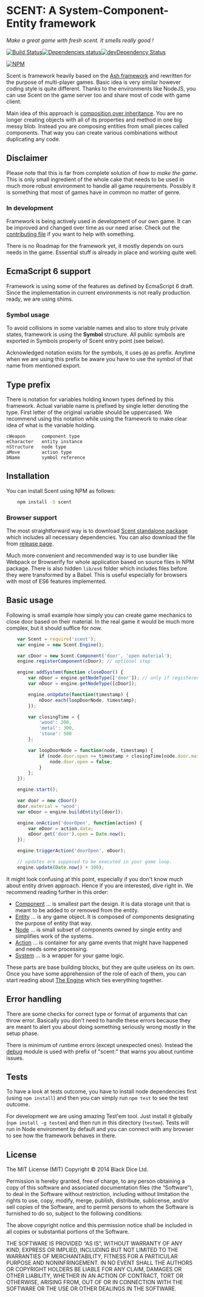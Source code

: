 # SCENT: A System-Component-Entity framework

*Make a great game with fresh scent. It smells really good !*

[![Build Status](https://travis-ci.org/BlackDice/scent.svg)](https://travis-ci.org/BlackDice/scent)[![Dependencies status](https://david-dm.org/BlackDice/scent/status.svg)](https://david-dm.org/BlackDice/scent#info=dependencies)[![devDependency Status](https://david-dm.org/BlackDice/scent/dev-status.svg)](https://david-dm.org/BlackDice/scent#info=devDependencies)

[![NPM](https://nodei.co/npm/scent.png)](https://nodei.co/npm/scent/)

Scent is framework heavily based on the [Ash framework](http://www.ashframework.org/) and rewritten for the purpose of multi-player games. Basic idea is very similar however coding style is quite different. Thanks to the environments like NodeJS, you can use Scent on the game server too and share most of code with game client.

Main idea of this approach is [composition over inheritance](http://en.wikipedia.org/wiki/Composition_over_inheritance). You are no longer creating objects with all of its properties and method in one big messy blob. Instead you are composing entities from small pieces called components. That way you can create various combinations without duplicating any code.

## Disclaimer

Please note that this is far from complete solution of *how to make the game*. This is only small ingredient of the whole cake that needs to be used in much more robust environment to handle all game requirements. Possibly it is something that most of games have in common no matter of genre.

### In development

Framework is being actively used in development of our own game. It can be improved and changed over time as our need arise. Check out the [contributing file](contributing.md) if you want to help with something.

There is no Roadmap for the framework yet, it mostly depends on ours needs in the game. Essential stuff is already in place and working quite well.

## EcmaScript 6 support

Framework is using some of the features as defined by EcmaScript 6 draft. Since the implementation in current environments is not really production ready, we are using shims.

### Symbol usage

To avoid collisions in some variable names and also to store truly private states, framework is using the **Symbol** structure. All public symbols are exported in Symbols property of Scent entry point (see below).

Acknowledged notation exists for the symbols, it uses `@@` as prefix. Anytime when we are using this prefix be aware you have to use the symbol of that name from mentioned export.

## Type prefix

There is notation for variables holding known types defined by this framework. Actual variable name is prefixed by single letter denoting the type. First letter of the original variable should be uppercased. We recommend using this notation while using the framework to make clear idea of what is the variable holding.

	cWeapon      component type
	eCharacter   entity instance
	nStructure   node type
	aMove        action type
	bName        symbol reference

## Installation

You can install Scent using NPM as follows:

```bash
	npm install -S scent
```

### Browser support

The most straightforward way is to download [Scent standalone package](https://github.com/BlackDice/scent/tree/master/dist/scent.js) which includes all necessary dependencies. You can also download the file from [release page](https://github.com/BlackDice/scent/releases).

Much more convenient and recommended way is to use bundler like Webpack or Browserify for whole application based on source files in NPM package. There is also hidden `lib/es6` folder which includes files before they were transformed by a Babel. This is useful especially for browsers with most of ES6 features implemented.

## Basic usage

Following is small example how simply you can create game mechanics to close door based on their material. In the real game it would be much more complex, but it should suffice for now.

```js
	var Scent = require('scent');
	var engine = new Scent.Engine();

	var cDoor = new Scent.Component('door', 'open material');
	engine.registerComponent(cDoor); // optional step

	engine.addSystem(function closeDoor() {
		var nDoor = engine.getNodeType(['door']); // only if registered, otherwise...
		var nDoor = engine.getNodeType([cDoor]);

		engine.onUpdate(function(timestamp) {
			nDoor.each(loopDoorNode, timestamp);
		});

		var closingTime = {
			'wood': 200,
			'metal': 300,
			'stone': 500
		};

		var loopDoorNode = function(node, timestamp) {
			if (node.door.open >= timestamp + closingTime[node.door.material]) {
				node.door.open = false;
			}
		};
	});

	engine.start();

	var door = new cDoor()
	door.material = 'wood';
	var eDoor = engine.buildEntity([door]);

	engine.onAction('doorOpen', function(action) {
		var eDoor = action.data;
		eDoor.get('door').open = Date.now();
	});

	engine.triggerAction('doorOpen', eDoor);

	// updates are supposed to be executed in your game loop.
	engine.update(Date.now() + 300);
```

It might look confusing at this point, especially if you don't know much about entity driven approach. Hence if you are interested, dive right in. We recommend reading further in this order:

 * [Component](docs/component.md) ... is smallest part the design. It is data storage unit that is meant to be added to or removed from the entity.
 * [Entity](docs/entity.md) ... is any game object. It is composed of components designating the purpose of entity that way.
 * [Node](docs/node.md) ... is small subset of components owned by single entity and simplifies work of the systems.
 * [Action](docs/action.md) ... is container for any game events that might have happened and needs some processing.
 * [System](docs/system.md) ... is a wrapper for your game logic.

These parts are base building blocks, but they are quite useless on its own. Once you have some apprehension of the role of each of them, you can start reading about [The Engine](docs/engine.md) which ties everything together.

## Error handling

There are some checks for correct type or format of arguments that can throw error. Basically you don't need to handle these errors because they are meant to alert you about doing something seriously wrong mostly in the setup phase.

There is minimum of runtime errors (except unexpected ones). Instead the [debug](https://www.npmjs.org/package/debug) module is used with prefix of "scent:" that warns you about runtime issues.

## Tests

To have a look at tests outcome, you have to install node dependencies first (using `npm install`) and then you can simply run `npm test` to see the test outcome.

For development we are using amazing Test'em tool. Just install it globally (`npm install -g testem`) and then run in this directory (`testem`). Tests will run in Node environment by default and you can connect with any browser to see how the framework behaves in there.

## License

The MIT License (MIT)
Copyright © 2014 Black Dice Ltd.

Permission is hereby granted, free of charge, to any person obtaining a copy of this software and associated documentation files (the “Software”), to deal in the Software without restriction, including without limitation the rights to use, copy, modify, merge, publish, distribute, sublicense, and/or sell copies of the Software, and to permit persons to whom the Software is furnished to do so, subject to the following conditions:

The above copyright notice and this permission notice shall be included in all copies or substantial portions of the Software.

THE SOFTWARE IS PROVIDED “AS IS”, WITHOUT WARRANTY OF ANY KIND, EXPRESS OR IMPLIED, INCLUDING BUT NOT LIMITED TO THE WARRANTIES OF MERCHANTABILITY, FITNESS FOR A PARTICULAR PURPOSE AND NONINFRINGEMENT. IN NO EVENT SHALL THE AUTHORS OR COPYRIGHT HOLDERS BE LIABLE FOR ANY CLAIM, DAMAGES OR OTHER LIABILITY, WHETHER IN AN ACTION OF CONTRACT, TORT OR OTHERWISE, ARISING FROM, OUT OF OR IN CONNECTION WITH THE SOFTWARE OR THE USE OR OTHER DEALINGS IN THE SOFTWARE.
